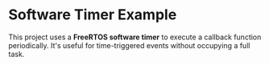 # Software Timer Example

This project uses a **FreeRTOS software timer** to execute a callback function periodically. It's useful for time-triggered events without occupying a full task.
